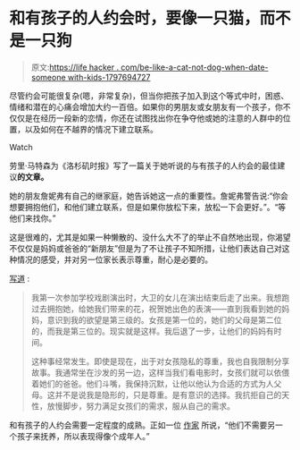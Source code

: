 # 和有孩子的人约会时，要像一只猫，而不是一只狗

> 原文:[https://life hacker . com/be-like-a-cat-not-dog-when-date-someone with-kids-1797694727](https://lifehacker.com/be-like-a-cat-not-a-dog-when-dating-someone-with-kids-1797694727)

尽管约会可能很复杂(嗯，非常复杂)，但当你把孩子加入到这个等式中时，困惑、情绪和潜在的心痛会增加大约一百倍。如果你的男朋友或女朋友有一个孩子，你不仅仅是在经历一段新的恋情，你还在试图找出你在争夺他或她的注意的人群中的位置，以及如何在不越界的情况下建立联系。

Watch

劳里·马特森为《洛杉矶时报》写了一篇关于她听说的与有孩子的人约会的最佳建议**的文章。**

她的朋友詹妮弗有自己的继家庭，她告诉她这一点的重要性。詹妮弗警告说:“你会想要拥抱他们，和他们建立联系，但是如果你放松下来，放松一下会更好。”。“等他们来找你。”

这是很难的，尤其是如果一种懒散的、没什么大不了的举止不自然地出现，你渴望不仅仅是妈妈或爸爸的“新朋友”但是为了不让孩子不知所措，让他们表达自己对这种情况的感受，并对另一位家长表示尊重，耐心是必要的。

[写道](http://www.latimes.com/style/laaffairs/la-hm-la-affairs-lauri-mattenson-20170513-story.html) :

> 我第一次参加学校戏剧演出时，大卫的女儿在演出结束后走了出来。我想跑过去拥抱她，给她我们带来的花，祝贺她出色的表演——直到我看到她的妈妈，意识到我的欲望是第三级的。女孩是第一位的，她们的父母是第二位的，而我是第三位的。现实就是这样。我后退了一步，让他们的妈妈有时间。
> 
> 这种事经常发生。即使是现在，出于对女孩隐私的尊重，我也自我限制分享故事。我通常坐在沙发的另一边，这样当我们看电影时，女孩们就可以依偎着她们的爸爸。他们斗嘴，我保持沉默，让他以他认为合适的方式为人父母。这并不是说我是隐形的，只是尊重。是有意识的选择。我抗拒自己的天性，放慢脚步，努力满足女孩们的需求，服从自己的需求。

和有孩子的人约会需要一定程度的成熟。正如一位 [作家](http://www.huffingtonpost.com/entry/14-things-you-need-to-know-about-dating-someone-with-kids_us_55b023cbe4b0a9b94853aaae) 所说，“他们不需要另一个孩子来抚养，所以表现得像个成年人。”